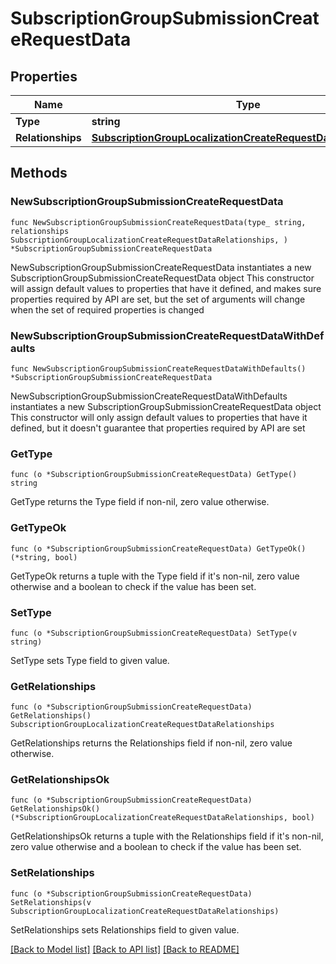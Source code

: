 # SubscriptionGroupSubmissionCreateRequestData

## Properties

Name | Type | Description | Notes
------------ | ------------- | ------------- | -------------
**Type** | **string** |  | 
**Relationships** | [**SubscriptionGroupLocalizationCreateRequestDataRelationships**](SubscriptionGroupLocalizationCreateRequestDataRelationships.md) |  | 

## Methods

### NewSubscriptionGroupSubmissionCreateRequestData

`func NewSubscriptionGroupSubmissionCreateRequestData(type_ string, relationships SubscriptionGroupLocalizationCreateRequestDataRelationships, ) *SubscriptionGroupSubmissionCreateRequestData`

NewSubscriptionGroupSubmissionCreateRequestData instantiates a new SubscriptionGroupSubmissionCreateRequestData object
This constructor will assign default values to properties that have it defined,
and makes sure properties required by API are set, but the set of arguments
will change when the set of required properties is changed

### NewSubscriptionGroupSubmissionCreateRequestDataWithDefaults

`func NewSubscriptionGroupSubmissionCreateRequestDataWithDefaults() *SubscriptionGroupSubmissionCreateRequestData`

NewSubscriptionGroupSubmissionCreateRequestDataWithDefaults instantiates a new SubscriptionGroupSubmissionCreateRequestData object
This constructor will only assign default values to properties that have it defined,
but it doesn't guarantee that properties required by API are set

### GetType

`func (o *SubscriptionGroupSubmissionCreateRequestData) GetType() string`

GetType returns the Type field if non-nil, zero value otherwise.

### GetTypeOk

`func (o *SubscriptionGroupSubmissionCreateRequestData) GetTypeOk() (*string, bool)`

GetTypeOk returns a tuple with the Type field if it's non-nil, zero value otherwise
and a boolean to check if the value has been set.

### SetType

`func (o *SubscriptionGroupSubmissionCreateRequestData) SetType(v string)`

SetType sets Type field to given value.


### GetRelationships

`func (o *SubscriptionGroupSubmissionCreateRequestData) GetRelationships() SubscriptionGroupLocalizationCreateRequestDataRelationships`

GetRelationships returns the Relationships field if non-nil, zero value otherwise.

### GetRelationshipsOk

`func (o *SubscriptionGroupSubmissionCreateRequestData) GetRelationshipsOk() (*SubscriptionGroupLocalizationCreateRequestDataRelationships, bool)`

GetRelationshipsOk returns a tuple with the Relationships field if it's non-nil, zero value otherwise
and a boolean to check if the value has been set.

### SetRelationships

`func (o *SubscriptionGroupSubmissionCreateRequestData) SetRelationships(v SubscriptionGroupLocalizationCreateRequestDataRelationships)`

SetRelationships sets Relationships field to given value.



[[Back to Model list]](../README.md#documentation-for-models) [[Back to API list]](../README.md#documentation-for-api-endpoints) [[Back to README]](../README.md)


